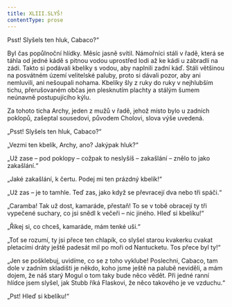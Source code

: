 ```yaml
---
title: XLIII.SLYŠ!
contentType: prose
---
```


Psst! Slyšels ten hluk, Cabaco?“

Byl čas popůlnoční hlídky. Měsíc jasně svítil. Námořníci stáli v řadě, která se táhla od jedné kádě s pitnou vodou uprostřed lodi až ke kádi u zábradlí na zádi. Takto si podávali kbelíky s vodou, aby naplnili zadní káď. Stáli většinou na posvátném území velitelské paluby, proto si dávali pozor, aby ani nemluvili, ani nešoupali nohama. Kbelíky šly z ruky do ruky v nejhlubším tichu, přerušovaném občas jen plesknutím plachty a stálým šumem neúnavně postupujícího kýlu.

Za tohoto ticha Archy, jeden z mužů v řadě, jehož místo bylo u zadních poklopů, zašeptal sousedovi, původem Cholovi, slova výše uvedená.

„Psst! Slyšels ten hluk, Cabaco?“

„Vezmi ten kbelík, Archy, ano? Jakýpak hluk?“

„Už zase – pod poklopy – cožpak to neslyšíš – zakašlání – znělo to jako zakašlání.“

„Jaké zakašlání, k čertu. Podej mi ten prázdný kbelík!“

„Už zas – je to tamhle. Teď zas, jako když se převracejí dva nebo tři spáči.“

„Caramba! Tak už dost, kamaráde, přestaň! To se v tobě obracejí ty tři vypečené suchary, co jsi snědl k večeři – nic jiného. Hleď si kbelíku!“

„Říkej si, co chceš, kamaráde, mám tenké uši.“

„Toť se rozumí, ty jsi přece ten chlapík, co slyšel starou kvakerku cvakat pletacími dráty ještě padesát mil po moři od Nantucketu. Tos přece byl ty!“

„Jen se pošklebuj, uvidíme, co se z toho vyklube! Poslechni, Cabaco, tam dole v zadním skladišti je někdo, koho jsme ještě na palubě neviděli, a mám dojem, že náš starý Mogul o tom taky bude něco vědět. Při jedné ranní hlídce jsem slyšel, jak Stubb říká Flaskovi, že něco takového je ve vzduchu.“

„Pst! Hleď si kbelíku!“
